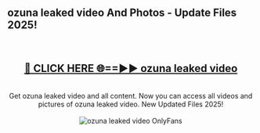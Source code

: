 <h2>ozuna leaked video And Photos - Update Files 2025!</h2>
<br>
<div align="center">
<h2><a href="https://betterlinks.top/A2PfLJ" rel="nofollow">🔴 CLICK HERE 🌐==►► ozuna leaked video</a></h2>
<br>
Get ozuna leaked video and all content. Now you can access all videos and pictures of ozuna leaked video. New Updated Files 2025!
<br>
<br>
<a href="https://betterlinks.top/A2PfLJ" rel="nofollow" data-target="animated-image.originalLink"><img src="https://i.imgur.com/dJHk4Zq.gif" alt="ozuna leaked video OnlyFans" style="max-width: 100%; display: inline-block;" data-target="animated-image.originalImage"></a>
</div>
<br>